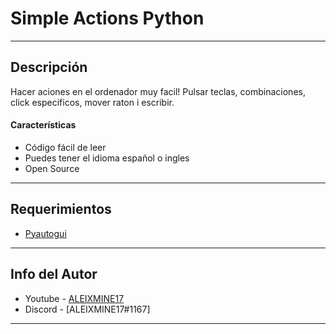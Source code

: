 # Simple Actions Python
---

## Descripción

Hacer aciones en el ordenador muy facil!
Pulsar teclas, combinaciones, click especificos, mover raton i escribir.

#### Características

- Código fácil de leer
- Puedes tener el idioma español o ingles
- Open Source

---

## Requerimientos

- [Pyautogui](https://pypi.org/project/PyAutoGUI/)

---

## Info del Autor

- Youtube - [ALEIXMINE17](https://www.youtube.com/channel/UC4VQTpVqMDXUAaqQxI217XQ)
- Discord - [ALEIXMINE17#1167]

---
